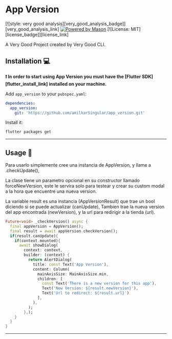 # App Version

[![style: very good analysis][very_good_analysis_badge]][very_good_analysis_link]
[![Powered by Mason](https://img.shields.io/endpoint?url=https%3A%2F%2Ftinyurl.com%2Fmason-badge)](https://github.com/felangel/mason)
[![License: MIT][license_badge]][license_link]

A Very Good Project created by Very Good CLI.

## Installation 💻

**❗ In order to start using App Version you must have the [Flutter SDK][flutter_install_link] installed on your machine.**

Add `app_version` to your `pubspec.yaml`:

```yaml
dependencies:
  app_version:
    git: 'https://github.com/amilkarSingular/app_version.git'
```

Install it:

```sh
flutter packages get
```

---

## Usage 🤖

Para usarlo simplemente cree una instancia de AppVersion, y llame a .checkUpdate(),

La clase tiene un parametro opcional en su constructor llamado forceNewVersion, este le servira solo para testear y crear su custom modal a la hora que encuentre una nueva version.

La variable result es una instancia (AppVersionResult) que trae un bool diciendo si se puede actualizar (canUpdate),
Tambien trae la nueva version del app encontrada (newVersion), y la url para redirigir a la tienda (url).
```dart
Future<void> _checkVersion() async {
  final appVersion = AppVersion();
  final result = await appVersion.checkVersion();
  if(result.canUpdate){
    if(context.mounted){
      await showDialog(
        context: context,
        builder: (context) {
          return AlertDialog(
            title: const Text('App Version'),
            content: Column(
              mainAxisSize: MainAxisSize.min,
              children: [
                const Text('There is a new version for this app'),
                Text('New Version: ${result.newVersion}'),
                Text('Url to redirect: ${result.url}')
              ],
            ),
          );
        },);
    }
  }
}

```

---
